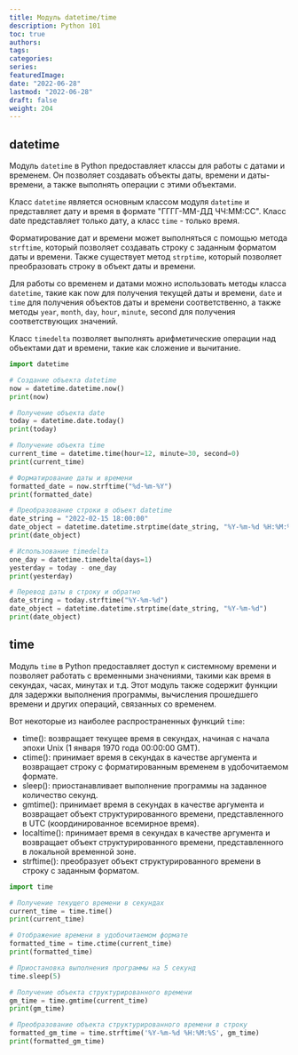 ```yaml
---
title: Модуль datetime/time
description: Python 101
toc: true
authors:
tags:
categories:
series:
featuredImage:
date: "2022-06-28"
lastmod: "2022-06-28"
draft: false
weight: 204
---
```


## datetime

Модуль `datetime` в Python предоставляет классы для работы с датами и временем. Он позволяет создавать объекты даты, времени и даты-времени, а также выполнять операции с этими объектами.

Класс `datetime` является основным классом модуля `datetime` и представляет дату и время в формате "ГГГГ-ММ-ДД ЧЧ:ММ:СС". Класс date представляет только дату, а класс `time` - только время.

Форматирование дат и времени может выполняться с помощью метода `strftime`, который позволяет создавать строку с заданным форматом даты и времени. Также существует метод `strptime`, который позволяет преобразовать строку в объект даты и времени.

Для работы со временем и датами можно использовать методы класса `datetime`, такие как now для получения текущей даты и времени, `date` и `time` для получения объектов даты и времени соответственно, а также методы `year`, `month`, `day`, `hour`, `minute`, second для получения соответствующих значений.

Класс `timedelta` позволяет выполнять арифметические операции над объектами дат и времени, такие как сложение и вычитание.


```python
import datetime

# Создание объекта datetime
now = datetime.datetime.now()
print(now)

# Получение объекта date
today = datetime.date.today()
print(today)

# Получение объекта time
current_time = datetime.time(hour=12, minute=30, second=0)
print(current_time)

# Форматирование даты и времени
formatted_date = now.strftime("%d-%m-%Y")
print(formatted_date)

# Преобразование строки в объект datetime
date_string = "2022-02-15 18:00:00"
date_object = datetime.datetime.strptime(date_string, "%Y-%m-%d %H:%M:%S")
print(date_object)

# Использование timedelta
one_day = datetime.timedelta(days=1)
yesterday = today - one_day
print(yesterday)

# Перевод даты в строку и обратно
date_string = today.strftime("%Y-%m-%d")
date_object = datetime.datetime.strptime(date_string, "%Y-%m-%d")
print(date_object)
```

## time

Модуль `time` в Python предоставляет доступ к системному времени и позволяет работать с временными значениями, такими как время в секундах, часах, минутах и т.д. Этот модуль также содержит функции для задержки выполнения программы, вычисления прошедшего времени и других операций, связанных со временем.

Вот некоторые из наиболее распространенных функций `time`:

- time(): возвращает текущее время в секундах, начиная с начала эпохи Unix (1 января 1970 года 00:00:00 GMT).
- ctime(): принимает время в секундах в качестве аргумента и возвращает строку с форматированным временем в удобочитаемом формате.
- sleep(): приостанавливает выполнение программы на заданное количество секунд.
- gmtime(): принимает время в секундах в качестве аргумента и возвращает объект структурированного времени, представленного в UTC (координированное всемирное время).
- localtime(): принимает время в секундах в качестве аргумента и возвращает объект структурированного времени, представленного в локальной временной зоне.
- strftime(): преобразует объект структурированного времени в строку с заданным форматом.


```python
import time

# Получение текущего времени в секундах
current_time = time.time()
print(current_time)

# Отображение времени в удобочитаемом формате
formatted_time = time.ctime(current_time)
print(formatted_time)

# Приостановка выполнения программы на 5 секунд
time.sleep(5)

# Получение объекта структурированного времени
gm_time = time.gmtime(current_time)
print(gm_time)

# Преобразование объекта структурированного времени в строку
formatted_gm_time = time.strftime('%Y-%m-%d %H:%M:%S', gm_time)
print(formatted_gm_time)
```